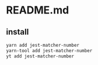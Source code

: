 # README.md

    

## install

```bash
yarn add jest-matcher-number
yarn-tool add jest-matcher-number
yt add jest-matcher-number
```

